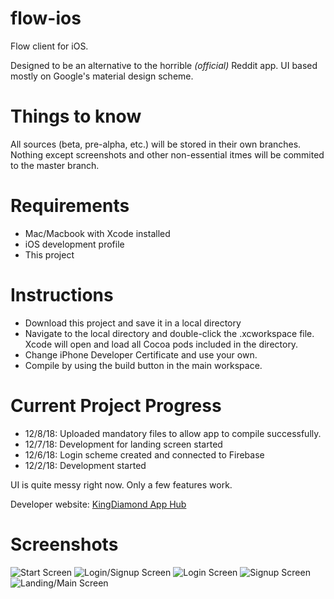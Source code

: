 # flow-ios
Flow client for iOS.

Designed to be an alternative to the horrible *(official)* Reddit app. UI based mostly on Google's material design scheme.

# Things to know
All sources (beta, pre-alpha, etc.) will be stored in their own branches. Nothing except screenshots and other non-essential itmes will be commited to the master branch.

# Requirements
* Mac/Macbook with Xcode installed
* iOS development profile
* This project


# Instructions
* Download this project and save it in a local directory
* Navigate to the local directory and double-click the .xcworkspace file. Xcode will open and load all Cocoa pods included in the directory.
* Change iPhone Developer Certificate and use your own.
* Compile by using the build button in the main workspace.

# Current Project Progress

* 12/8/18: Uploaded mandatory files to allow app to compile successfully.
* 12/7/18: Development for landing screen started
* 12/6/18: Login scheme created and connected to Firebase
* 12/2/18: Development started

UI is quite messy right now. Only a few features work.

Developer website: [KingDiamond App Hub](kingdiamondapphub.weebly.com)

# Screenshots
![Start Screen](/Screenshots/IMG_0647.PNG)
![Login/Signup Screen](/Screenshots/IMG_0646.PNG)
![Login Screen](/Screenshots/IMG_0649.PNG)
![Signup Screen](/Screenshots/IMG_0651.PNG)
![Landing/Main Screen](/Screenshots/IMG_0650.PNG)
